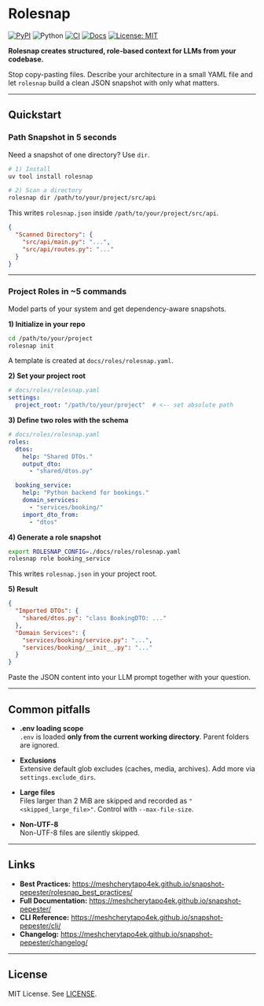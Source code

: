 # Rolesnap

[![PyPI](https://img.shields.io/pypi/v/rolesnap.svg)](https://pypi.org/project/rolesnap/)
![Python](https://img.shields.io/pypi/pyversions/rolesnap.svg)
[![CI](https://github.com/MeshcheryTapo4ek/snapshot-pepester/actions/workflows/ci.yml/badge.svg)](https://github.com/MeshcheryTapo4ek/snapshot-pepester/actions/workflows/ci.yml)
[![Docs](https://img.shields.io/badge/docs-mkdocs--material-success)](https://meshcherytapo4ek.github.io/snapshot-pepester/)
[![License: MIT](https://img.shields.io/badge/License-MIT-blue.svg)](./LICENSE)

**Rolesnap creates structured, role-based context for LLMs from your codebase.**

Stop copy-pasting files. Describe your architecture in a small YAML file and let `rolesnap` build a clean JSON snapshot with only what matters.

---

## Quickstart

### Path Snapshot in 5 seconds

Need a snapshot of one directory? Use `dir`.

```bash
# 1) Install
uv tool install rolesnap

# 2) Scan a directory
rolesnap dir /path/to/your/project/src/api
```

This writes `rolesnap.json` inside `/path/to/your/project/src/api`.

```json
{
  "Scanned Directory": {
    "src/api/main.py": "...",
    "src/api/routes.py": "..."
  }
}
```

---

### Project Roles in ~5 commands

Model parts of your system and get dependency-aware snapshots.

**1) Initialize in your repo**

```bash
cd /path/to/your/project
rolesnap init
```

A template is created at `docs/roles/rolesnap.yaml`.

**2) Set your project root**

```yaml
# docs/roles/rolesnap.yaml
settings:
  project_root: "/path/to/your/project"  # <-- set absolute path
```

**3) Define two roles with the schema**

```yaml
# docs/roles/rolesnap.yaml
roles:
  dtos:
    help: "Shared DTOs."
    output_dto:
      - "shared/dtos.py"

  booking_service:
    help: "Python backend for bookings."
    domain_services:
      - "services/booking/"
    import_dto_from:
      - "dtos"
```

**4) Generate a role snapshot**

```bash
export ROLESNAP_CONFIG=./docs/roles/rolesnap.yaml
rolesnap role booking_service
```

This writes `rolesnap.json` in your project root.

**5) Result**

```json
{
  "Imported DTOs": {
    "shared/dtos.py": "class BookingDTO: ..."
  },
  "Domain Services": {
    "services/booking/service.py": "...",
    "services/booking/__init__.py": "..."
  }
}
```

Paste the JSON content into your LLM prompt together with your question.

---

## Common pitfalls

- **.env loading scope**  
  `.env` is loaded **only from the current working directory**. Parent folders are ignored.

- **Exclusions**  
  Extensive default glob excludes (caches, media, archives). Add more via `settings.exclude_dirs`.

- **Large files**  
  Files larger than 2 MiB are skipped and recorded as `"<skipped_large_file>"`. Control with `--max-file-size`.

- **Non-UTF-8**  
  Non-UTF-8 files are silently skipped.

---

## Links

- **Best Practices:** https://meshcherytapo4ek.github.io/snapshot-pepester/rolesnap_best_practices/
- **Full Documentation:** https://meshcherytapo4ek.github.io/snapshot-pepester/
- **CLI Reference:** https://meshcherytapo4ek.github.io/snapshot-pepester/cli/
- **Changelog:** https://meshcherytapo4ek.github.io/snapshot-pepester/changelog/

---

## License

MIT License. See [LICENSE](./LICENSE).